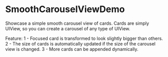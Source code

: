 # SmoothCarouselViewDemo
Showcase a simple smooth carousel view of cards. Cards are simply UIView, so you can create a carousel of any type of UIView.

Feature:
1 - Focused card is transformed to look slightly bigger than others.
2 - The size of cards is automatically updated if the size of the carousel view is changed.
3 - More cards can be appended dynamically.

